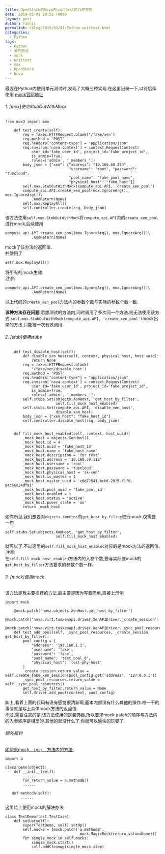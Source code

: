 ```yaml
---
title: OpenStack的Nova内unittest的几种方式
date: 2019-03-01 10:52 +0800
layout: post
Author: Yannis
permalink: /blog/2019/03/01/Python-unittest.html
categories:
  - Python
tags:
  - Python
  - 单元测试
  - mock
  - unittest
  - mox
  - OpenStack
  - Nova
---
```


最近在Python内使用单元测试时,发现了大概三种实现.在这里记录一下,以待后续使用
[mock官网地址](https://docs.python.org/3/library/unittest.mock.html)
###### 1. [mox]使用StubOutWithMock
```
from mox3 import mox

    def test_create(self):
        req = fakes.HTTPRequest.blank('/fake/xen')
        req.method = 'POST'
        req.headers["content-type"] = "application/json"
        req.environ['nova.context'] = context.RequestContext(
            user_id='fake_user_id', project_id='fake_project_id',
            is_admin=True,
            roles=['admin', '_members_'])
        body_json = {"xen": {"address": "10.160.60.254",
                             "username": "root", "password": "tuscloud",
                             "pool_name": "fake_pool_name",
                             "physical_host": "fake_host"}}
        self.mox.StubOutWithMock(compute_api.API, 'create_xen_pool')
        compute_api.API.create_xen_pool(mox.IgnoreArg(), mox.IgnoreArg())\
            .AndReturn(None)
        self.mox.ReplayAll()
        self.controller.create(req, body_json)
```
该方法使用`self.mox.StubOutWithMock`将`compute_api.API`内的`create_xen_pool`进行mock,后续使用
```
compute_api.API.create_xen_pool(mox.IgnoreArg(), mox.IgnoreArg())\
            .AndReturn(None)
```
mock了该方法的返回值.<br/>
并使用了
```
self.mox.ReplayAll()
```
将所有的mock生效.<br/>
_注意_: 
```
compute_api.API.create_xen_pool(mox.IgnoreArg(), mox.IgnoreArg())\
            .AndReturn(None)
```
以上代码的`create_xen_pool`方法内的参数个数与实际的参数个数一致.<br/>

**该种方法存在问题**:若想测试的方法内,同时调用了多次同一个方法.则无法使用该方式.`self.mox.StubOutWithMock(compute_api.API, 'create_xen_pool')`mock出来的方法,只能被一次有效调用.
###### 2. [stub]使用stubs
```
    def test_disable_host(self):
        def disable_xen_host(self, context, physical_host, host_uuid):
            return None
        req = fakes.HTTPRequest.blank(
            '/fake/xen/disable_host')
        req.method = 'POST'
        req.headers["content-type"] = "application/json"
        req.environ['nova.context'] = context.RequestContext(
            user_id='fake_user_id', project_id='fake_project_id',
            is_admin=True,
            roles=['admin', '_members_'])
        self.stubs.Set(objects.XenHost, 'get_host_by_filter',
                       self.fill_mock_host_enabled)
        self.stubs.Set(compute_api.API, 'disable_xen_host',
                       disable_xen_host)
        body_json = {"xen_host": "fake_host_id"}
        self.controller.disable_host(req, body_json)
        
    
    def fill_mock_host_enabled(self, context, host_uuid):
        _mock_host = objects.XenHost()
        _mock_host.id = 4
        _mock_host.uuid = 'fake_host_id'
        _mock_host.name = 'fake_host_name'
        _mock_host.description = 'for test'
        _mock_host.address = '10.160.59.112'
        _mock_host.username = 'root'
        _mock_host.password = 'tuscloud'
        _mock_host.physical_host = 'sk-xen'
        _mock_host.is_master = 1
        _mock_host.master_uuid = 'c6d72541-bcb6-20f5-f1f0-64c66d24df91'
        _mock_host.pool_uuid = 'fake_pool_id'
        _mock_host.enabled = 1
        _mock_host.status = 'active'
        _mock_host.power_state = 'on'
        return _mock_host

```
如你所见,我们想要对`objects.XenHost`的`get_host_by_filter`进行mock,仅需要一句
```
self.stubs.Set(objects.XenHost, 'get_host_by_filter',
                       self.fill_mock_host_enabled)
```
就可以了.不过这里的`self.fill_mock_host_enabled`对应的是mock方法的返回值.
_注意_:<br/>
在`self.fill_mock_host_enabled`方法内的入参个数,要与实际要mock的`get_host_by_filter`方法要求的参数个数一样.

###### 3. [mock]使用mock
该方法是我主要推荐的方法,最主要是因为写着简单,直接上示例
```
import mock

    @mock.patch('nova.objects.XenHost.get_host_by_filter')
    @mock.patch('nova.virt.tusxenapi.driver.XenAPIDriver._create_session')
    @mock.patch('nova.virt.tusxenapi.driver.XenAPIDriver._sync_pool_resources')
    def test_add_pool(self, _sync_pool_resources, _create_session, get_host_by_filter):
        pool_config = {
            "address": '192.168.1.1',
            "username": 'fake',
            "password": 'fake',
            "pool_name": 'test_pool_0',
            "physical_host": 'test-phy-host'
        }
        _create_session.return_value = self.create_fake_xen_session(pool_config.get('address', '127.0.0.1'))
        _sync_pool_resources.return_value = self._sync_pool_resources()
        get_host_by_filter.return_value = None
        self.driver.add_pool(context, pool_config)
```
如上,看着上面的代码有没有感觉很清新啊,基本内部没有什么其他的操作.唯一干的事情就是写上具体mock方法的返回值.<br/>
不过,需要注意的是.该方法使用的是装饰器,所以要求mock.patch的顺序与方法内的入参顺序是相反的.其他的就没什么了.你就可以愉快的玩耍了.

###### 额外福利
[如何来mock`__init__`方法内的方法.](https://stackoverflow.com/questions/54899511/how-to-mock-the-method-which-was-called-by-the-method-of-init/54899760#54899760)
```
import a

class Demo(object):
    def __init__(self):
        ......
        fun_return_value = a.methodB()
        ......

   def methodA(self):
       ......
```
这里给上使用mock的解决办法

```
class TestDemo(test.TestCase):
    def setUp(self):
        super(TestDemo, self).setUp()
        self.mocks = [mock.patch('a.methodB',
                                  mock.MagicMock(return_value=None))]
        for single_mock in self.mocks:
            single_mock.start()
            self.addCleanup(single_mock.stop)
```
